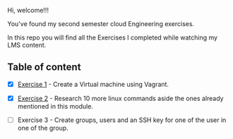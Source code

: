 Hi, welcome!!!

You've found my second semester cloud Engineering exercises.

In this repo you will find all the Exercises I completed while watching my LMS content.

## Table of content

- [x] [Exercise 1](./Exercise-01/) - Create a Virtual machine using Vagrant.

- [x] [Exercise 2](./Exercise-02/) - Research 10 more linux commands aside the ones already mentioned in this module.

- [ ] Exercise 3 - Create groups, users and an SSH key for one of the user in one of the group.
